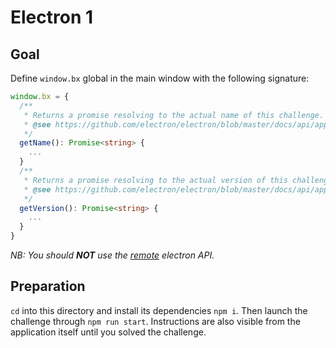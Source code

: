# Electron 1
## Goal
Define `window.bx` global in the main window with the following signature:
```typescript
window.bx = {
  /**
   * Returns a promise resolving to the actual name of this challenge.
   * @see https://github.com/electron/electron/blob/master/docs/api/app.md#appgetname
   */
  getName(): Promise<string> {
    ...
  }
  /**
   * Returns a promise resolving to the actual version of this challenge.
   * @see https://github.com/electron/electron/blob/master/docs/api/app.md#appgetversion
   */
  getVersion(): Promise<string> {
    ...
  }
}
```

*NB: You should **NOT** use the [remote](https://electronjs.org/docs/api/remote) electron API.*

## Preparation
`cd` into this directory and install its dependencies `npm i`.
Then launch the challenge through `npm run start`.
Instructions are also visible from the application itself until you solved the challenge.
